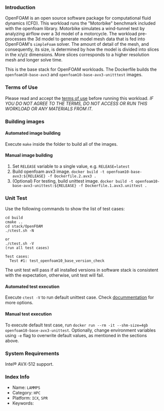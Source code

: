 ### Introduction

OpenFOAM is an open source software package for computational fluid dynamics (CFD). This workload runs
the "Motorbike" benchmark included with the openfoam library. Motorbike simulates a wind-tunnel test by
analyzing airflow over a 3d model of a motorcycle. The workload pre-processes the 3d model to generate
model mesh data that is fed into OpenFOAM's `simpleFoam` solver. The amount of detail of the mesh, and
consequently, its size, is determined by how the model is divided into slices in the x/y/z dimensions.
More slices corresponds to a higher resolution mesh and longer solve time.

This is the base stack for OpenFOAM workloads. The Dockerfile builds the `openfoam10-base-avx3` and `openfoam10-base-avx3-unitttest` images.

### Terms of Use
Please read and accept the [terms of use](https://www.intel.com/content/www/us/en/legal/terms-of-use.html) before running this workload.
*IF YOU DO NOT AGREE TO THE TERMS, DO NOT ACCESS OR RUN THIS WORKLOAD OR ANY MATERIALS FROM IT.*

### Building images
#### Automated image building
Execute `make` inside the folder to build all of the images.

#### Manual image building
1. Set `RELEASE` variable to a single value, e.g. `RELEASE=latest`
2. Build openfoam avx3 image.
    `docker build -t openfoam10-base-avx3:${RELEASE} -f Dockerfile.2.avx3 .`
3. (Optional) For testing, build unittest image.
    `docker build -t openfoam10-base-avx3-unittest:${RELEASE} -f Dockerfile.1.avx3.unittest .`

### Unit Test

Use the following commands to show the list of test cases:
```
cd build
cmake ..
cd stack/OpenFOAM
./ctest.sh -N

or
./ctest.sh -V
(run all test cases)

Test cases:
  Test #1: test_openfoam10_base_version_check
```
The unit test will pass if all installed versions in software stack is consistent with the expectation,
otherwise, unit test will fail.

#### Automated test execution
Execute `ctest -V` to run default unittest case. Check [docummentation](../../doc/user-guide/executing-workload/ctest.md) for more options.

#### Manual test execution
To execute default test case, run `docker run --rm -it --shm-size=4gb openfoam10-base-avx3-unittest`. Optionally, change environment variables using `-e` flag to overwrite default values, as mentioned in the sections above.

### System Requirements
Intel® AVX-512 support.

### Index Info
- Name: `LAMMPS`
- Category: `HPC`
- Platform: `ICX`, `SPR`
- Keywords:
